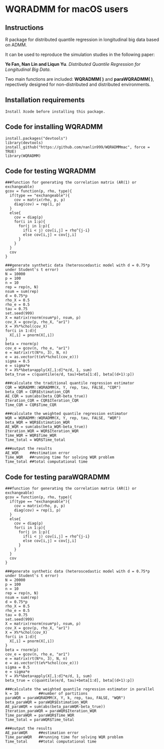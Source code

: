 # WQRADMM for macOS users
## Instructions

R package for distributed quantile regression in longitudinal big data based on ADMM.

It can be used to reproduce the simulation studies in the following paper:

**Ye Fan, Nan Lin and Liqun Yu**. *Distributed Quantile Regression for Longitudinal Big Data.*

Two main functions are included: **WQRADMM( )** and **paraWQRADMM( )**, repectively designed for non-distributed and distributed environments.

## Installation requirements
```
Install Xcode before installing this package. 
```
## Code for installing WQRADMM 
```
install.packages("devtools")
library(devtools)
install_github("https://github.com/nanlin999/WQRADMMmac", force = TRUE)
library(WQRADMM)
```

## Code for testing WQRADMM

```
###function for generating the correlation matrix (AR(1) or exchangeable)
gcov = function(p, rho, type){
  if(type == "exchangeable"){
    cov = matrix(rho, p, p)
    diag(cov) = rep(1, p)
  }
  else{
    cov = diag(p)
    for(i in 1:p){
      for(j in 1:p){
        if(i < j) cov[i,j] = rho^{j-i}
        else cov[i,j] = cov[j,i]
      }
    }
  }
  cov
}

###generate synthetic data (heteroscedastic model with d = 0.75*p under Student's t error)
N = 10000
p = 100
n = 10
rep = rep(n, N)
nsum = sum(rep)
d = 0.75*p
rho_X = 0.5
rho_e = 0.5
tau = 0.75
set.seed(999)
X = matrix(rnorm(nsum*p), nsum, p)
cov_X = gcov(p, rho_X, "ar1")
X = X%*%chol(cov_X)
for(i in 1:d){
  X[,i] = pnorm(X[,i])
}
beta = rnorm(p)
cov_e = gcov(n, rho_e, "ar1")
e = matrix(rt(N*n, 3), N, n)
e = as.vector(t(e%*%chol(cov_e)))
sigma = 0.5
e = sigma*e
Y = X%*%beta+apply(X[,1:d]*e/d, 1, sum)
beta_true = c(quantile(e/d, tau)+beta[1:d], beta[(d+1):p])

###calculate the traditional quantile regression estimator
CQR = WQRADMM::WQRADMM(X, Y, rep, tau, FALSE, "CQR")
beta_CQR = CQR$Estimation_CQR
AE_CQR = sum(abs(beta_CQR-beta_true))
Iteration_CQR = CQR$Iteration_CQR
Time_CQR = CQR$Time_CQR

###calculate the weighted quantile regression estimator
WQR = WQRADMM::WQRADMM(X, Y, rep, tau, FALSE, "WQR")
beta_WQR = WQR$Estimation_WQR
AE_WQR = sum(abs(beta_WQR-beta_true))
Iteration_WQR = WQR$Iteration_WQR
Time_WQR = WQR$Time_WQR
Time_total = WQR$Time_total

###output the results
AE_WQR     ##estimation error
Time_WQR   ##running time for solving WQR problem  
Time_total ##total computational time
```

## Code for testing paraWQRADMM

```
###function for generating the correlation matrix (AR(1) or exchangeable) 
gcov = function(p, rho, type){
  if(type == "exchangeable"){
    cov = matrix(rho, p, p)
    diag(cov) = rep(1, p)
  }
  else{
    cov = diag(p)
    for(i in 1:p){
      for(j in 1:p){
        if(i < j) cov[i,j] = rho^{j-i}
        else cov[i,j] = cov[j,i]
      }
    }
  }
  cov
}

###generate synthetic data (heteroscedastic model with d = 0.75*p under Student's t error)
N = 20000
p = 100
n = 10
rep = rep(n, N)
nsum = sum(rep)
d = 0.75*p
rho_X = 0.5
rho_e = 0.5
tau = 0.75
set.seed(999)
X = matrix(rnorm(nsum*p), nsum, p)
cov_X = gcov(p, rho_X, "ar1")
X = X%*%chol(cov_X)
for(i in 1:d){
  X[,i] = pnorm(X[,i])
}
beta = rnorm(p)
cov_e = gcov(n, rho_e, "ar1")
e = matrix(rt(N*n, 3), N, n)
e = as.vector(t(e%*%chol(cov_e)))
sigma = 0.5
e = sigma*e
Y = X%*%beta+apply(X[,1:d]*e/d, 1, sum)
beta_true = c(quantile(e/d, tau)+beta[1:d], beta[(d+1):p])

###calculate the weighted quantile regression estimator in parallel
k = 10         ##number of partitions
paraWQR = paraWQRADMM(X, Y, k, rep, tau, FALSE, "WQR")
beta_paraWQR = paraWQR$Estimation_WQR
AE_paraWQR = sum(abs(beta_paraWQR-beta_true))
Iteration_paraWQR = paraWQR$Iteration_WQR
Time_paraWQR = paraWQR$Time_WQR
Time_total = paraWQR$Time_total

###output the results
AE_paraWQR     ##estimation error
Time_paraWQR   ##running time for solving WQR problem  
Time_total     ##total computational time
```

